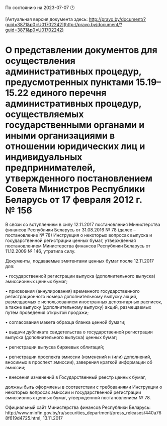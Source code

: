 По состоянию на 2023-07-07 &#x1F550;

[Актуальная версия документа здесь: http://pravo.by/document/?guid=3871&p0=U01702242](http://pravo.by/document/?guid=3871&p0=U01702242)

<h1>О представлении документов для осуществления административных процедур, предусмотренных пунктами 15.19–15.22 единого перечня административных процедур, осуществляемых государственными органами и иными организациями в отношении юридических лиц и индивидуальных предпринимателей, утвержденного постановлением Совета Министров Республики Беларусь от 17 февраля 2012 г. № 156</h1>
<p>В связи со вступлением в силу 12.11.2017 постановления Министерства финансов Республики Беларусь от 31.08.2016 № 78 (далее – постановление № 78) Инструкция о некоторых вопросах выпуска и государственной регистрации ценных бумаг, утвержденная постановлением Министерства финансов Республики Беларусь от 11.12.2009 № 146, утратила силу.</p>
<p>Документы, подаваемые эмитентами ценных бумаг после 12.11.2017 для:</p>
<p>• государственной регистрации выпуска (дополнительного выпуска) эмиссионных ценных бумаг;</p>
<p>• присвоения (аннулирования) временного государственного регистрационного номера дополнительному выпуску акций, размещаемых с использованием иностранных депозитарных расписок, а также выпуску (дополнительному выпуску) акций, размещаемых путем проведения открытой продажи;</p>
<p>• согласования макета образца бланка ценной бумаги;</p>
<p>• выдачи дубликата свидетельства о государственной регистрации выпуска (дополнительного выпуска) ценных бумаг;</p>
<p>• регистрации выпуска биржевых облигаций;</p>
<p>• регистрации проспекта эмиссии (изменений и (или) дополнений, вносимых в проспект эмиссии), заверения краткой информации об эмиссии;</p>
<p>• внесения изменений в Государственный реестр ценных бумаг,</p>
<p>должны быть оформлены в соответствии с требованиями Инструкции о некоторых вопросах эмиссии и государственной регистрации эмиссионных ценных бумаг, утвержденной постановлением № 78.</p>
<p></p>
<p>Официальный сайт Министерства финансов Республики Беларусь: http://www.minfin.gov.by/ru/securities_department/press_releases/440a768f619d4725.html, 13.11.2017</p>